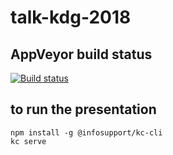 # talk-kdg-2018

## AppVeyor build status

[![Build status](https://ci.appveyor.com/api/projects/status/github/yoerivd/talk-kdg-2018)](https://ci.appveyor.com/project/YoeriVD/expressive-attributes/talk-kdg-2018)



## to run the presentation

```
npm install -g @infosupport/kc-cli
kc serve
```
